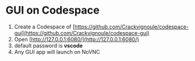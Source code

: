 # GUI on Codespace

1. Create a Codespace of [https://github.com/Crackvignoule/codespace-gui](https://github.com/Crackvignoule/codespace-gui)
2. Open [http://127.0.0.1:6080/](http://127.0.0.1:6080/)
3. default password is **vscode**
4. Any GUI app will launch on NoVNC
